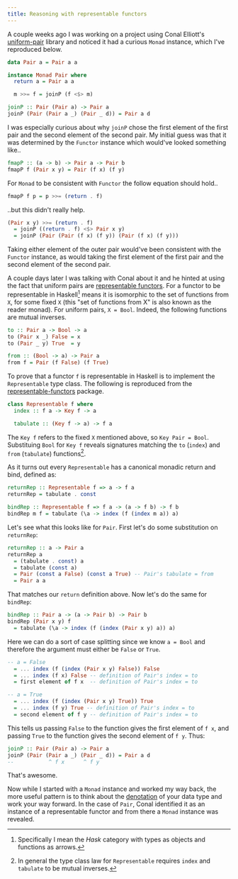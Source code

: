 ```yaml
---
title: Reasoning with representable functors
---
```


A couple weeks ago I was working on a project using Conal Elliott's [uniform-pair][uniformPairHackage] library and
noticed it had a curious `Monad` instance, which I've reproduced below.

```haskell
data Pair a = Pair a a

instance Monad Pair where
  return a = Pair a a

  m >>= f = joinP (f <$> m)

joinP :: Pair (Pair a) -> Pair a
joinP (Pair (Pair a _) (Pair _ d)) = Pair a d
```

I was especially curious about why `joinP` chose the first element of the first pair and the second element of
the second pair. My initial guess was that it was determined by the `Functor` instance which would've looked something
like..

```haskell
fmapP :: (a -> b) -> Pair a -> Pair b
fmapP f (Pair x y) = Pair (f x) (f y)
```

For `Monad` to be consistent with `Functor` the follow equation should hold..

```haskell
fmapP f p = p >>= (return . f)
```

..but this didn't really help.

```haskell
(Pair x y) >>= (return . f)
  = joinP ((return . f) <$> Pair x y)
  = joinP (Pair (Pair (f x) (f y)) (Pair (f x) (f y)))
```

Taking either element of the outer pair would've been consistent with the `Functor` instance, as would taking the first
element of the first pair and the second element of the second pair.

A couple days later I was talking with Conal about it and he hinted at using the fact that uniform pairs are
[representable functors][representableNLab]. For a functor to be representable in Haskell[^1] means it is isomorphic to
the set of functions from `X`, for some fixed `X` (this "set of functions from X" is also known as the reader monad).
For uniform pairs, `X = Bool`. Indeed, the following functions are mutual inverses.

```haskell
to :: Pair a -> Bool -> a
to (Pair x _) False = x
to (Pair _ y) True  = y

from :: (Bool -> a) -> Pair a
from f = Pair (f False) (f True)
```

To prove that a functor `f` is representable in Haskell is to implement the `Representable` type class. The
following is reproduced from the [representable-functors][representableHackage] package.

```haskell
class Representable f where
  index :: f a -> Key f -> a

  tabulate :: (Key f -> a) -> f a
```

The `Key f` refers to the fixed `X` mentioned above, so `Key Pair = Bool`. Substituing `Bool` for `Key f` reveals
signatures matching the `to` (`index`) and `from` (`tabulate`) functions[^2].

As it turns out every `Representable` has a canonical monadic return and bind, defined as:

```haskell
returnRep :: Representable f => a -> f a
returnRep = tabulate . const

bindRep :: Representable f => f a -> (a -> f b) -> f b
bindRep m f = tabulate (\a -> index (f (index m a)) a)
```

Let's see what this looks like for `Pair`. First let's do some substitution on `returnRep`:

```haskell
returnRep :: a -> Pair a
returnRep a
  = (tabulate . const) a
  = tabulate (const a)
  = Pair (const a False) (const a True) -- Pair's tabulate = from
  = Pair a a
```

That matches our `return` definition above. Now let's do the same for `bindRep`:

```haskell
bindRep :: Pair a -> (a -> Pair b) -> Pair b
bindRep (Pair x y) f
  = tabulate (\a -> index (f (index (Pair x y) a)) a)
```

Here we can do a sort of case splitting since we know `a = Bool` and therefore
the argument must either be `False` or `True`.

```haskell
-- a = False
  = ... index (f (index (Pair x y) False)) False
  = ... index (f x) False -- definition of Pair's index = to
  = first element of f x  -- definition of Pair's index = to

-- a = True
  = ... index (f (index (Pair x y) True)) True
  = ... index (f y) True -- definition of Pair's index = to
  = second element of f y -- definition of Pair's index = to
```

This tells us passing `False` to the function gives the first element of `f x`, and passing
`True` to the function gives the second element of `f y`. Thus:

```haskell
joinP :: Pair (Pair a) -> Pair a
joinP (Pair (Pair a _) (Pair _ d)) = Pair a d
--           ^ f x      ^ f y
```

That's awesome.

Now while I started with a `Monad` instance and worked my way back, the more useful pattern is to think about
the [denotation][denotationalDesign] of your data type and work your way forward. In the case of `Pair`, Conal
identified it as an instance of a representable functor and from there a `Monad` instance was revealed.

[denotationalDesign]: http://conal.net/papers/type-class-morphisms/
[representableHackage]: https://hackage.haskell.org/package/representable-functors
[representableNLab]: https://ncatlab.org/nlab/show/representable+functor
[uniformPairHackage]: https://hackage.haskell.org/package/uniform-pair

[^1]: Specifically I mean the $Hask$ category with types as objects and functions as arrows.

[^2]: In general the type class law for `Representable` requires `index` and `tabulate` to be mutual inverses.
